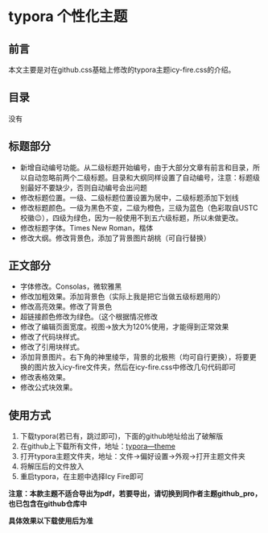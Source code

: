 # typora 个性化主题

## 前言

本文主要是对在github.css基础上修改的typora主题icy-fire.css的介绍。

## 目录

没有

## 标题部分

- 新增自动编号功能。从二级标题开始编号，由于大部分文章有前言和目录，所以自动忽略前两个二级标题。目录和大纲同样设置了自动编号，注意：标题级别最好不要缺少，否则自动编号会出问题
- 修改标题位置。一级、二级标题位置设置为居中，二级标题添加下划线
- 修改标题颜色。一级为黑色不变，二级为橙色，三级为蓝色（色彩取自USTC校徽😉），四级为绿色，因为一般使用不到五六级标题，所以未做更改。
- 修改标题字体。Times New Roman，楷体
- 修改大纲。修改背景色，添加了背景图片胡桃（可自行替换）

## 正文部分

- 字体修改。Consolas，微软雅黑
- 修改加粗效果。添加背景色（实际上我是把它当做五级标题用的）
- 修改高亮效果。修改了背景色
- 超链接颜色修改为绿色。（这个根据情况修改
- 修改了编辑页面宽度。视图->放大为120%使用，才能得到正常效果
- 修改了代码块样式。
- 修改了引用块样式。
- 添加背景图片。右下角的神里绫华，背景的北极熊（均可自行更换），将要更换的图片放入icy-fire文件夹，然后在icy-fire.css中修改几句代码即可
- 修改表格效果。
- 修改公式块效果。

## 使用方式

1. 下载typora(若已有，跳过即可)，下面的github地址给出了破解版
2. 在github上下载所有文件，地址：[typora—theme](https://github.com/0Ling8/typora_theme)
3. 打开typora主题文件夹，地址：文件->偏好设置->外观->打开主题文件夹
4. 将解压后的文件放入
5. 重启typora，在主题中选择Icy Fire即可

**注意：本款主题不适合导出为pdf，若要导出，请切换到同作者主题github_pro，也已包含在github仓库中**

**具体效果以下载使用后为准**

